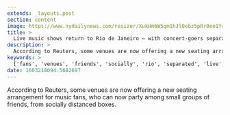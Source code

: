 ```yaml
--- 
extends: _layouts.post 
section: content 
image: https://www.nydailynews.com/resizer/XukHm6W5qm1hJl0ebz5pRr0eo1Y=/1200x0/top/cloudfront-us-east-1.images.arcpublishing.com/tronc/KLTZRYXE4VHSNN4BSLCD6CHNIU.jpg 
title: > 
  Live music shows return to Rio de Janeiro – with concert-goers separated by socially distanced boxes 
description: > 
  According to Reuters, some venues are now offering a new seating arrangement for music fans, who can now party among small groups of friends, from socially distanced boxes. 
keywords: > 
  ['fans', 'venues', 'friends', 'socially', 'rio', 'separated', 'live', 'janeiro', 'distanced', 'groups', 'return', 'offering', 'party', 'seating', 'music', 'concertgoers', 'small', 'shows'] 
date: 1603218094.5682697 
--- 
```

<div><p class=""> According to Reuters, some venues are now offering a new seating arrangement for music fans, who can now party among small groups of friends, from socially distanced boxes.</p> </div>